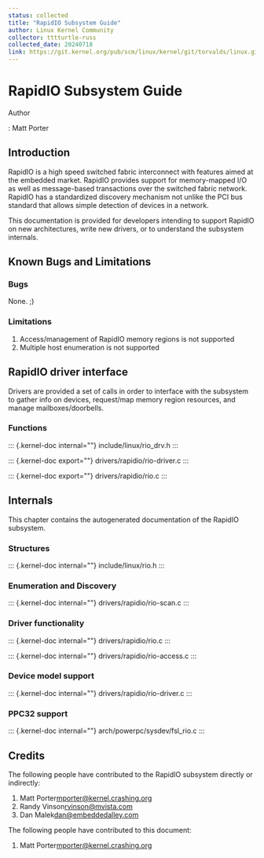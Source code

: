 ```yaml
---
status: collected
title: "RapidIO Subsystem Guide"
author: Linux Kernel Community
collector: tttturtle-russ
collected_date: 20240718
link: https://git.kernel.org/pub/scm/linux/kernel/git/torvalds/linux.git/tree/Documentation/admin-guide/rapidio.rst
---
```


# RapidIO Subsystem Guide

Author

:   Matt Porter

## Introduction

RapidIO is a high speed switched fabric interconnect with features aimed
at the embedded market. RapidIO provides support for memory-mapped I/O
as well as message-based transactions over the switched fabric network.
RapidIO has a standardized discovery mechanism not unlike the PCI bus
standard that allows simple detection of devices in a network.

This documentation is provided for developers intending to support
RapidIO on new architectures, write new drivers, or to understand the
subsystem internals.

## Known Bugs and Limitations

### Bugs

None. ;)

### Limitations

1.  Access/management of RapidIO memory regions is not supported
2.  Multiple host enumeration is not supported

## RapidIO driver interface

Drivers are provided a set of calls in order to interface with the
subsystem to gather info on devices, request/map memory region
resources, and manage mailboxes/doorbells.

### Functions

::: {.kernel-doc internal=""}
include/linux/rio_drv.h
:::

::: {.kernel-doc export=""}
drivers/rapidio/rio-driver.c
:::

::: {.kernel-doc export=""}
drivers/rapidio/rio.c
:::

## Internals

This chapter contains the autogenerated documentation of the RapidIO
subsystem.

### Structures

::: {.kernel-doc internal=""}
include/linux/rio.h
:::

### Enumeration and Discovery

::: {.kernel-doc internal=""}
drivers/rapidio/rio-scan.c
:::

### Driver functionality

::: {.kernel-doc internal=""}
drivers/rapidio/rio.c
:::

::: {.kernel-doc internal=""}
drivers/rapidio/rio-access.c
:::

### Device model support

::: {.kernel-doc internal=""}
drivers/rapidio/rio-driver.c
:::

### PPC32 support

::: {.kernel-doc internal=""}
arch/powerpc/sysdev/fsl_rio.c
:::

## Credits

The following people have contributed to the RapidIO subsystem directly
or indirectly:

1.  Matt Porter<mporter@kernel.crashing.org>
2.  Randy Vinson<rvinson@mvista.com>
3.  Dan Malek<dan@embeddedalley.com>

The following people have contributed to this document:

1.  Matt Porter<mporter@kernel.crashing.org>
